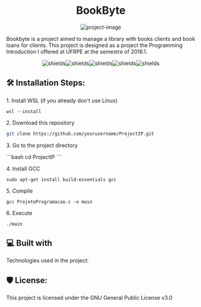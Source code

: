 <h1 align="center" id="title">BookByte</h1>

<p align="center"><img src="https://socialify.git.ci/LucasFranciscoCorreia/ProjectIP/image?custom_description=&amp;description=1&amp;font=Inter&amp;forks=1&amp;issues=1&amp;language=1&amp;name=1&amp;owner=1&amp;pattern=Circuit+Board&amp;pulls=1&amp;stargazers=1&amp;theme=Auto" alt="project-image"></p>

<p id="description">Bookbyte is a project aimed to manage a library with books clients and book loans for clients. This project is designed as a project the Programming Introduction I offered at UFRPE at the semestre of 2016.1.</p>

<p align="center"><img src="https://img.shields.io/github/downloads/LucasFranciscoCorreia/ProjectIP/total" alt="shields"><img src="https://img.shields.io/github/issues/LucasFranciscoCorreia/ProjectIP" alt="shields"><img src="https://img.shields.io/github/issues-pr/LucasFranciscoCorreia/ProjectIP" alt="shields"><img src="https://img.shields.io/github/license/LucasFranciscoCorreia/ProjectIP" alt="shields"><img src="https://img.shields.io/github/repo-size/LucasFranciscoCorreia/ProjectIP" alt="shields"></p>

<h2>🛠️ Installation Steps:</h2>

<p>1. Install WSL (if you already don't use Linux)</p>

```
wsl --install
```

<p>2. Download this repository

```bash
git clone https://github.com/yourusername/ProjectIP.git
```

<p>3. Go to the project directory</p>
```bash
cd ProjectIP
```

<p>4. Install GCC</p>

```
sudo apt-get install build-essentials gcc
```

<p>5. Compile</p>

```
gcc ProjetoProgramacao.c -o main
```

<p>6. Execute</p>

```
./main
```
  
<h2>💻 Built with</h2>

Technologies used in the project:

<h2>🛡️ License:</h2>

This project is licensed under the GNU General Public License v3.0